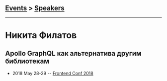 ## [Events](../README.md) > [Speakers](../speakers.md)
---

# Никита Филатов

## Apollo GraphQL как альтернатива другим библиотекам
- 2018 May 28-29 -- [Frontend Conf 2018](https://www.youtube.com/watch?v=XGm37umK9NE)    
